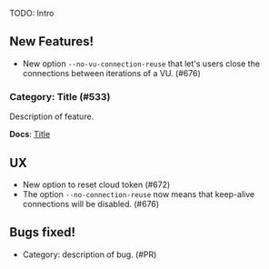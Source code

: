 TODO: Intro

## New Features!

* New option `--no-vu-connection-reuse` that let's users close the connections between iterations of a VU. (#676)

### Category: Title (#533)

Description of feature.

**Docs**: [Title](http://k6.readme.io/docs/TODO)

## UX
* New option to reset cloud token (#672)
* The option `--no-connection-reuse` now means that keep-alive connections will be disabled. (#676)

## Bugs fixed!

* Category: description of bug. (#PR)